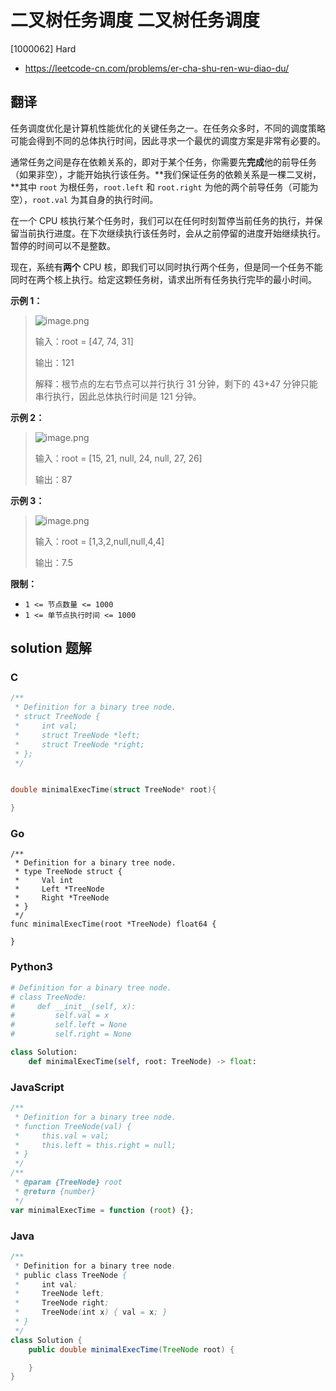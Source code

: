 # 二叉树任务调度 二叉树任务调度

[1000062] Hard

- https://leetcode-cn.com/problems/er-cha-shu-ren-wu-diao-du/

## 翻译

任务调度优化是计算机性能优化的关键任务之一。在任务众多时，不同的调度策略可能会得到不同的总体执行时间，因此寻求一个最优的调度方案是非常有必要的。

通常任务之间是存在依赖关系的，即对于某个任务，你需要先**完成**他的前导任务（如果非空），才能开始执行该任务。**我们保证任务的依赖关系是一棵二叉树，**其中 `root` 为根任务，`root.left` 和 `root.right` 为他的两个前导任务（可能为空），`root.val` 为其自身的执行时间。

在一个 CPU 核执行某个任务时，我们可以在任何时刻暂停当前任务的执行，并保留当前执行进度。在下次继续执行该任务时，会从之前停留的进度开始继续执行。暂停的时间可以不是整数。

现在，系统有**两个** CPU 核，即我们可以同时执行两个任务，但是同一个任务不能同时在两个核上执行。给定这颗任务树，请求出所有任务执行完毕的最小时间。

**示例 1：**

> ![image.png](https://pic.leetcode-cn.com/3522fbf8ce4ebb20b79019124eb9870109fdfe97fe9da99f6c20c07ceb1c60b3-image.png)
>
> 输入：root = \[47, 74, 31\]
>
> 输出：121
>
> 解释：根节点的左右节点可以并行执行 31 分钟，剩下的 43+47 分钟只能串行执行，因此总体执行时间是 121 分钟。

**示例 2：**

> ![image.png](https://pic.leetcode-cn.com/13accf172ee4a660d241e25901595d55b759380b090890a17e6e7bd51a143e3f-image.png)
>
> 输入：root = \[15, 21, null, 24, null, 27, 26\]
>
> 输出：87

**示例 3：**

> ![image.png](https://pic.leetcode-cn.com/bef743a12591aafb9047dd95d335b8083dfa66e8fdedc63f50fd406b4a9d163a-image.png)
>
> 输入：root = \[1,3,2,null,null,4,4\]
>
> 输出：7.5

**限制：**

- `1 <= 节点数量 <= 1000`
- `1 <= 单节点执行时间 <= 1000`

## solution 题解

### C

```c
/**
 * Definition for a binary tree node.
 * struct TreeNode {
 *     int val;
 *     struct TreeNode *left;
 *     struct TreeNode *right;
 * };
 */


double minimalExecTime(struct TreeNode* root){

}


```

### Go

```golang
/**
 * Definition for a binary tree node.
 * type TreeNode struct {
 *     Val int
 *     Left *TreeNode
 *     Right *TreeNode
 * }
 */
func minimalExecTime(root *TreeNode) float64 {

}
```

### Python3

```python
# Definition for a binary tree node.
# class TreeNode:
#     def __init__(self, x):
#         self.val = x
#         self.left = None
#         self.right = None

class Solution:
    def minimalExecTime(self, root: TreeNode) -> float:
```

### JavaScript

```javascript
/**
 * Definition for a binary tree node.
 * function TreeNode(val) {
 *     this.val = val;
 *     this.left = this.right = null;
 * }
 */
/**
 * @param {TreeNode} root
 * @return {number}
 */
var minimalExecTime = function (root) {};
```

### Java

```java
/**
 * Definition for a binary tree node.
 * public class TreeNode {
 *     int val;
 *     TreeNode left;
 *     TreeNode right;
 *     TreeNode(int x) { val = x; }
 * }
 */
class Solution {
    public double minimalExecTime(TreeNode root) {

    }
}
```
